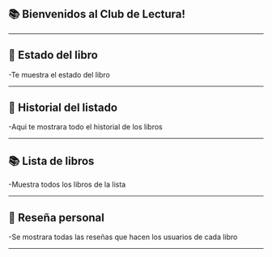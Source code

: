 ## 📚 **Bienvenidos al Club de Lectura!**

---

## 📖 **Estado del libro**

-Te muestra el estado del libro

---

## 📅 **Historial del listado**

-Aqui te mostrara todo el historial de los libros 

---

## 📚 **Lista de libros**

-Muestra todos los libros de la lista

---

## 📌 **Reseña personal**

-Se mostrara todas las reseñas que hacen los usuarios de cada libro

---




